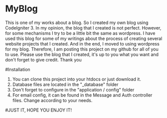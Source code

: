 # MyBlog
This is one of my works about a blog. So I created my own blog using CodeIgniter 3. In my opinion, the blog that I created is not perfect. However, for some mechanisms I try to be a little bit the same as wordpress. I have used this blog for some of my writings about the process of creating several website projects that I created. And in the end, I moved to using wordpress for my blog.
Therefore, I am posting this project on my github for all of you to use. Please use the blog that I created, it's up to you what you want and don't forget to give credit. Thank you

#Installation
1. You can clone this project into your htdocs or just download it.
2. Database files are located in the "_database" folder
3. Don't forget to configure in the "application / config" folder
4. For email config, it can be found in the Message and Auth controller files. Change according to your needs.

#JUST IT, HOPE YOU ENJOY IT!
